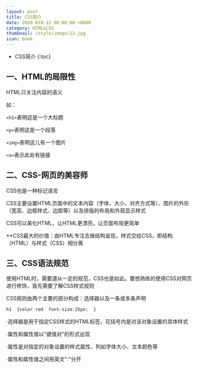 ```yaml
---
layout: post
title: CSS简介
date: 2020-010-12 00:00:00 +0800
category: HTML&CSS
thumbnail: /style/image/12.jpg
icon: book
---
```



* CSS简介
{:toc}

## 一、HTML的局限性
HTML只关注内容的语义  

如：  

`<h1>`表明这是一个大标题  

`<p>`表明这是一个段落  

`<img>`表明这儿有一个图片  

`<a>`表示此处有链接  

## 二、CSS-网页的美容师
CSS也是一种标记语言  

CSS主要设置HTML页面中的文本内容（字体、大小、对齐方式等）、图片的外形（宽高、边框样式、边距等）以及排版的布局和外观显示样式  

CSS可以美化HTML，让HTML更漂亮，让页面布局更简单  

**CSS最大的价值：由HTML专注去做结构呈现，样式交给CSS，即结构（HTML）与样式（CSS）相分离  

## 三、CSS语法规范
使用HTML时，需要遵从一定的规范，CSS也是如此。要想熟练的使用CSS对网页进行修饰，首先需要了解CSS样式规则  

CSS规则由两个主要的部分构成：选择器以及一条或多条声明  

```html
h1  {color red  font-size:25px:  }
```
·选择器是用于指定CSS样式的HTML标签，花括号内是对该对象设置的具体样式  

·属性和属性值以"键值对"的形式出现  

·属性是对指定的对象设置的样式属性，列如字体大小、文本颜色等  

·属性和属性值之间用英文":"分开  


